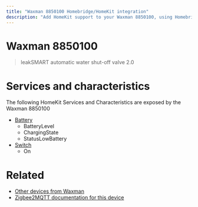 ```yaml
---
title: "Waxman 8850100 Homebridge/HomeKit integration"
description: "Add HomeKit support to your Waxman 8850100, using Homebridge, Zigbee2MQTT and homebridge-z2m."
---
```

<!---
This file has been GENERATED using src/docgen/docgen.ts
DO NOT EDIT THIS FILE MANUALLY!
-->
# Waxman 8850100
> leakSMART automatic water shut-off valve 2.0


# Services and characteristics
The following HomeKit Services and Characteristics are exposed by
the Waxman 8850100

* [Battery](../../battery.md)
  * BatteryLevel
  * ChargingState
  * StatusLowBattery
* [Switch](../../switch.md)
  * On


# Related
* [Other devices from Waxman](../index.md#waxman)
* [Zigbee2MQTT documentation for this device](https://www.zigbee2mqtt.io/devices/8850100.html)